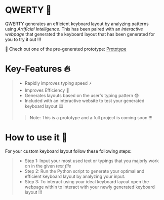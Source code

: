 # QWERTY 🤖

QWERTY generates an efficient keyboard layout by analyzing patterns using *Artificial Intelligence*.
This has been paired with an *interactive webpage* that generated the keyboard layout that has been generated for you to try it out !!!

🫠 Check out one of the pre-generated prototype: [Prototype](https://bprajeeth.github.io/QWERTY/)

# Key-Features 🔥
> - Rapidly improves typing speed ⚡
> - Improves Efficiency 🥇
> - Generates layouts based on the user's typing pattern 😎
> - Included with an interactive website to test your generated keyboard layout ⌨️ <br>
>> Note: This is a prototype and a full project is coming soon !!!

# How to use it 📝
For your custom keyboard layout follow these following steps:
> - Step 1: Input your most used text or typings that you majorly work on in the given *text file*
> - Step 2: Run the Python script to generate your optimal and efficient keyboard layout by analyzing your input.
> - Step 3: To interact using your ideal keyboard layout open the webpage within to interact with your newly generated keyboard layout !!!



